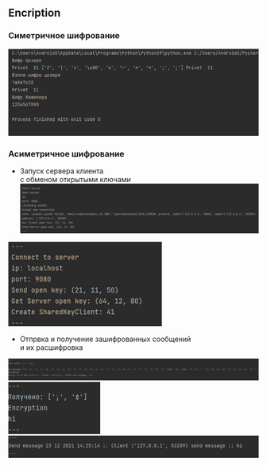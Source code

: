 Encription
---
### Симетричное шифрование
![img.png](img.png)

### Асиметричное шифрование
- Запуск сервера клиента\
с обменом открытыми ключами
![](img/img.png)

![](img/img_1.png)

- Отпрвка и получение зашифрованных сообщений \
и их расшифровка

![](img/img_2.png)
![](img/img_3.png)
![](img/img_4.png)